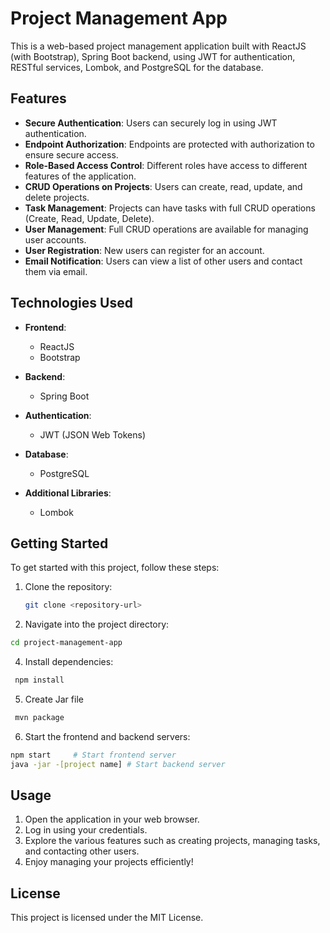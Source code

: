 # Project Management App

This is a web-based project management application built with ReactJS (with Bootstrap), Spring Boot backend, using JWT for authentication, RESTful services, Lombok, and PostgreSQL for the database.

## Features

- **Secure Authentication**: Users can securely log in using JWT authentication.
- **Endpoint Authorization**: Endpoints are protected with authorization to ensure secure access.
- **Role-Based Access Control**: Different roles have access to different features of the application.
- **CRUD Operations on Projects**: Users can create, read, update, and delete projects.
- **Task Management**: Projects can have tasks with full CRUD operations (Create, Read, Update, Delete).
- **User Management**: Full CRUD operations are available for managing user accounts.
- **User Registration**: New users can register for an account.
- **Email Notification**: Users can view a list of other users and contact them via email.

## Technologies Used

- **Frontend**:
  - ReactJS
  - Bootstrap
  
- **Backend**:
  - Spring Boot
  
- **Authentication**:
  - JWT (JSON Web Tokens)
  
- **Database**:
  - PostgreSQL
  
- **Additional Libraries**:
  - Lombok

## Getting Started

To get started with this project, follow these steps:

1. Clone the repository:
   ```bash
   git clone <repository-url>

2. Navigate into the project directory:
  ```bash
  cd project-management-app
```

4. Install dependencies:
  ```bash
   npm install
```

5. Create Jar file
  ```bash
   mvn package
```

6. Start the frontend and backend servers:
  ```bash
  npm start     # Start frontend server
  java -jar -[project name] # Start backend server
```


## Usage

1. Open the application in your web browser.
2.  Log in using your credentials.
3.  Explore the various features such as creating projects, managing tasks, and contacting other users.
4. Enjoy managing your projects efficiently!

## License
This project is licensed under the MIT License.
